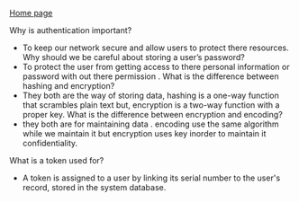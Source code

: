 [Home page](https://henok-6411.github.io/Reading-notes/)

Why is authentication important?
* To keep our network secure and allow users to protect there resources. 
Why should we be careful about storing a user’s password?
* To protect the user from getting access to there personal information or password with out there permission . 
What is the difference between hashing and encryption?
* They both are the way of storing data,  hashing is a one-way function that scrambles plain text but, encryption is a two-way function with a proper key. 
What is the difference between encryption and encoding?
* they both are for maintaining data . encoding use the same algorithm while we maintain it but encryption uses key inorder to maintain it confidentiality.

What is a token used for?
*  A token is assigned to a user by linking its serial number to the user's record, stored in the system database.

